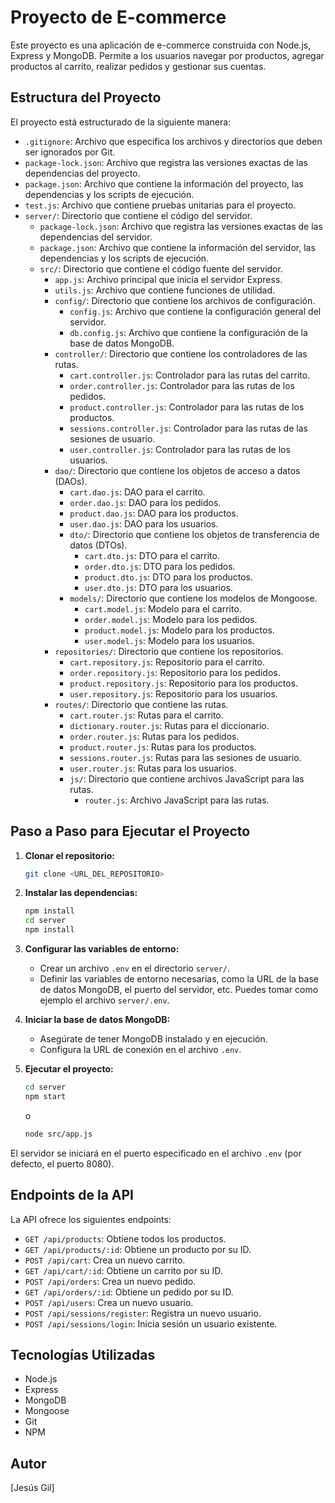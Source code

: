 # Proyecto de E-commerce

Este proyecto es una aplicación de e-commerce construida con Node.js, Express y MongoDB. Permite a los usuarios navegar por productos, agregar productos al carrito, realizar pedidos y gestionar sus cuentas.

## Estructura del Proyecto

El proyecto está estructurado de la siguiente manera:

*   `.gitignore`: Archivo que especifica los archivos y directorios que deben ser ignorados por Git.
*   `package-lock.json`: Archivo que registra las versiones exactas de las dependencias del proyecto.
*   `package.json`: Archivo que contiene la información del proyecto, las dependencias y los scripts de ejecución.
*   `test.js`: Archivo que contiene pruebas unitarias para el proyecto.
*   `server/`: Directorio que contiene el código del servidor.
    *   `package-lock.json`: Archivo que registra las versiones exactas de las dependencias del servidor.
    *   `package.json`: Archivo que contiene la información del servidor, las dependencias y los scripts de ejecución.
    *   `src/`: Directorio que contiene el código fuente del servidor.
        *   `app.js`: Archivo principal que inicia el servidor Express.
        *   `utils.js`: Archivo que contiene funciones de utilidad.
        *   `config/`: Directorio que contiene los archivos de configuración.
            *   `config.js`: Archivo que contiene la configuración general del servidor.
            *   `db.config.js`: Archivo que contiene la configuración de la base de datos MongoDB.
        *   `controller/`: Directorio que contiene los controladores de las rutas.
            *   `cart.controller.js`: Controlador para las rutas del carrito.
            *   `order.controller.js`: Controlador para las rutas de los pedidos.
            *   `product.controller.js`: Controlador para las rutas de los productos.
            *   `sessions.controller.js`: Controlador para las rutas de las sesiones de usuario.
            *   `user.controller.js`: Controlador para las rutas de los usuarios.
        *   `dao/`: Directorio que contiene los objetos de acceso a datos (DAOs).
            *   `cart.dao.js`: DAO para el carrito.
            *   `order.dao.js`: DAO para los pedidos.
            *   `product.dao.js`: DAO para los productos.
            *   `user.dao.js`: DAO para los usuarios.
            *   `dto/`: Directorio que contiene los objetos de transferencia de datos (DTOs).
                *   `cart.dto.js`: DTO para el carrito.
                *   `order.dto.js`: DTO para los pedidos.
                *   `product.dto.js`: DTO para los productos.
                *   `user.dto.js`: DTO para los usuarios.
            *   `models/`: Directorio que contiene los modelos de Mongoose.
                *   `cart.model.js`: Modelo para el carrito.
                *   `order.model.js`: Modelo para los pedidos.
                *   `product.model.js`: Modelo para los productos.
                *   `user.model.js`: Modelo para los usuarios.
        *   `repositories/`: Directorio que contiene los repositorios.
            *   `cart.repository.js`: Repositorio para el carrito.
            *   `order.repository.js`: Repositorio para los pedidos.
            *   `product.repository.js`: Repositorio para los productos.
            *   `user.repository.js`: Repositorio para los usuarios.
        *   `routes/`: Directorio que contiene las rutas.
            *   `cart.router.js`: Rutas para el carrito.
            *   `dictionary.router.js`: Rutas para el diccionario.
            *   `order.router.js`: Rutas para los pedidos.
            *   `product.router.js`: Rutas para los productos.
            *   `sessions.router.js`: Rutas para las sesiones de usuario.
            *   `user.router.js`: Rutas para los usuarios.
            *   `js/`: Directorio que contiene archivos JavaScript para las rutas.
                *   `router.js`: Archivo JavaScript para las rutas.

## Paso a Paso para Ejecutar el Proyecto

1.  **Clonar el repositorio:**

    ```bash
    git clone <URL_DEL_REPOSITORIO>
    ```
2.  **Instalar las dependencias:**

    ```bash
    npm install
    cd server
    npm install
    ```
3.  **Configurar las variables de entorno:**

    *   Crear un archivo `.env` en el directorio `server/`.
    *   Definir las variables de entorno necesarias, como la URL de la base de datos MongoDB, el puerto del servidor, etc. Puedes tomar como ejemplo el archivo `server/.env`.

4.  **Iniciar la base de datos MongoDB:**

    *   Asegúrate de tener MongoDB instalado y en ejecución.
    *   Configura la URL de conexión en el archivo `.env`.

5.  **Ejecutar el proyecto:**

    ```bash
    cd server
    npm start
    ```

    o

    ```bash
    node src/app.js
    ```

El servidor se iniciará en el puerto especificado en el archivo `.env` (por defecto, el puerto 8080).

## Endpoints de la API

La API ofrece los siguientes endpoints:

*   `GET /api/products`: Obtiene todos los productos.
*   `GET /api/products/:id`: Obtiene un producto por su ID.
*   `POST /api/cart`: Crea un nuevo carrito.
*   `GET /api/cart/:id`: Obtiene un carrito por su ID.
*   `POST /api/orders`: Crea un nuevo pedido.
*   `GET /api/orders/:id`: Obtiene un pedido por su ID.
*   `POST /api/users`: Crea un nuevo usuario.
*   `POST /api/sessions/register`: Registra un nuevo usuario.
*   `POST /api/sessions/login`: Inicia sesión un usuario existente.

## Tecnologías Utilizadas

*   Node.js
*   Express
*   MongoDB
*   Mongoose
*   Git
*   NPM

## Autor

[Jesús Gil]